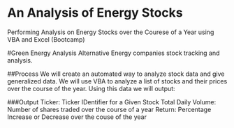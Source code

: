 # An Analysis of Energy Stocks
Performing Analysis on Energy Stocks over the Courese of a Year using VBA and Excel (Bootcamp)

#Green Energy Analysis
Alternative Energy companies stock tracking and analysis. 

##Process
We will create an automated way to analyze stock data and give generalized data. We will use VBA to analyze a list of stocks and their prices over the course of the year. Using this data we will output:

###Output
Ticker: Ticker IDentifier for a Given Stock
Total Daily Volume: Number of shares traded over the course of a year
Return: Percentage Increase or Decrease over the couse of the year

